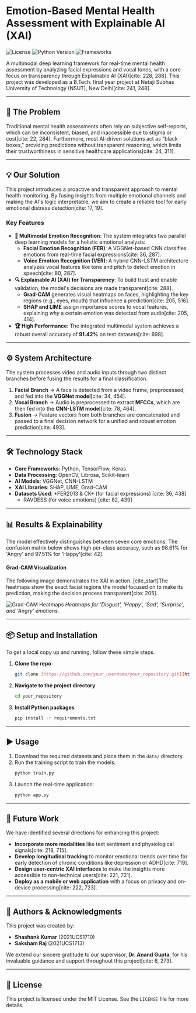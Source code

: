 # Emotion-Based Mental Health Assessment with Explainable AI (XAI)

![License](https://img.shields.io/badge/license-MIT-blue.svg)
![Python Version](https://img.shields.io/badge/python-3.8%2B-brightgreen.svg)
![Frameworks](https://img.shields.io/badge/frameworks-TensorFlow%20%7C%20Keras-orange.svg)

A multimodal deep learning framework for real-time mental health assessment by analyzing facial expressions and vocal tones, with a core focus on transparency through Explainable AI (XAI)[cite: 228, 288]. This project was developed as a B.Tech. final year project at Netaji Subhas University of Technology (NSUT), New Delhi[cite: 241, 248].

---

## 🚀 The Problem

Traditional mental health assessments often rely on subjective self-reports, which can be inconsistent, biased, and inaccessible due to stigma or cost[cite: 22, 284]. Furthermore, most AI-driven solutions act as "black boxes," providing predictions without transparent reasoning, which limits their trustworthiness in sensitive healthcare applications[cite: 24, 311].

---

## 💡 Our Solution

This project introduces a proactive and transparent approach to mental health monitoring. By fusing insights from multiple emotional channels and making the AI's logic interpretable, we aim to create a reliable tool for early emotional distress detection[cite: 17, 19].

### Key Features
* **🧠 Multimodal Emotion Recognition**: The system integrates two parallel deep learning models for a holistic emotional analysis:
    * **Facial Emotion Recognition (FER)**: A VGGNet-based CNN classifies emotions from real-time facial expressions[cite: 36, 287].
    * **Voice Emotion Recognition (VER)**: A hybrid CNN-LSTM architecture analyzes vocal features like tone and pitch to detect emotion in speech[cite: 80, 287].
* **🔍 Explainable AI (XAI) for Transparency**: To build trust and enable validation, the model's decisions are made transparent[cite: 288].
    * **Grad-CAM** generates visual heatmaps on faces, highlighting the key regions (e.g., eyes, mouth) that influence a prediction[cite: 205, 516].
    * **SHAP and LIME** assign importance scores to vocal features, explaining *why* a certain emotion was detected from audio[cite: 205, 414].
* **🏆 High Performance**: The integrated multimodal system achieves a robust overall accuracy of **91.42%** on test datasets[cite: 698].

---

## ⚙️ System Architecture

The system processes video and audio inputs through two distinct branches before fusing the results for a final classification.

1.  **Facial Branch** → A face is detected from a video frame, preprocessed, and fed into the **VGGNet model**[cite: 34, 454].
2.  **Vocal Branch** → Audio is preprocessed to extract **MFCCs**, which are then fed into the **CNN-LSTM model**[cite: 78, 464].
3.  **Fusion** → Feature vectors from both branches are concatenated and passed to a final decision network for a unified and robust emotion prediction[cite: 493].

---

## 🛠️ Technology Stack

* **Core Frameworks**: Python, TensorFlow, Keras
* **Data Processing**: OpenCV, Librosa, Scikit-learn
* **AI Models**: VGGNet, CNN-LSTM
* **XAI Libraries**: SHAP, LIME, Grad-CAM
* **Datasets Used**:
    *FER2013 & CK+ (for facial expressions) [cite: 36, 438]
    * RAVDESS (for voice emotions) [cite: 82, 439]

---

## 📊 Results & Explainability

The model effectively distinguishes between seven core emotions. The confusion matrix below shows high per-class accuracy, such as 98.61% for 'Angry' and 97.51% for 'Happy'[cite: 42].

#### Grad-CAM Visualization
The following image demonstrates the XAI in action. [cite_start]The heatmaps show the exact facial regions the model focused on to make its prediction, making the decision process transparent[cite: 205].

![Grad-CAM Heatmaps](https://i.imgur.com/nB4Xn8X.png)
*Heatmaps for 'Disgust', 'Happy', 'Sad', 'Surprise', and 'Angry' emotions.*

---

## 📦 Setup and Installation

To get a local copy up and running, follow these simple steps.

1.  **Clone the repo**
    ```sh
    git clone [https://github.com/your_username/your_repository.git](https://github.com/your_username/your_repository.git)
    ```
2.  **Navigate to the project directory**
    ```sh
    cd your_repository
    ```
3.  **Install Python packages**
    ```sh
    pip install -r requirements.txt
    ```

---

## ▶️ Usage

1.  Download the required datasets and place them in the `data/` directory.
2.  Run the training script to train the models:
    ```sh
    python train.py
    ```
3.  Launch the real-time application:
    ```sh
    python app.py
    ```

---

## 🔮 Future Work

We have identified several directions for enhancing this project:
* **Incorporate more modalities** like text sentiment and physiological signals[cite: 218, 715].
* **Develop longitudinal tracking** to monitor emotional trends over time for early detection of chronic conditions like depression or ADHD[cite: 719].
* **Design user-centric XAI interfaces** to make the insights more accessible to non-technical users[cite: 221, 721].
* **Deploy as a mobile or web application** with a focus on privacy and on-device processing[cite: 222, 723].

---

## 👥 Authors & Acknowledgments

This project was created by:
* **Shashank Kumar** (2021UCS1710) 
* **Saksham Raj** (2021UCS1713) 

We extend our sincere gratitude to our supervisor, **Dr. Anand Gupta**, for his invaluable guidance and support throughout this project[cite: 6, 273].

---

## 📄 License

This project is licensed under the MIT License. See the `LICENSE` file for more details.
